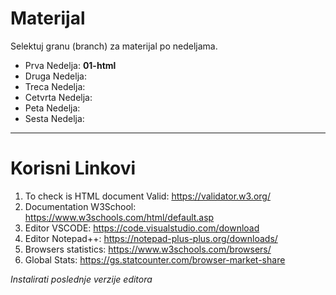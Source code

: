 # Materijal 

Selektuj granu (branch) za materijal po nedeljama.
- Prva Nedelja: **01-html**
- Druga Nedelja: 
- Treca Nedelja: 
- Cetvrta Nedelja: 
- Peta Nedelja: 
- Sesta Nedelja: 

---
# Korisni Linkovi 
1. To check is HTML document Valid: https://validator.w3.org/ 
2. Documentation W3School: https://www.w3schools.com/html/default.asp
3. Editor VSCODE: https://code.visualstudio.com/download
4. Editor Notepad++: https://notepad-plus-plus.org/downloads/
5. Browsers statistics: https://www.w3schools.com/browsers/
6. Global Stats: https://gs.statcounter.com/browser-market-share

*Instalirati poslednje verzije editora*
